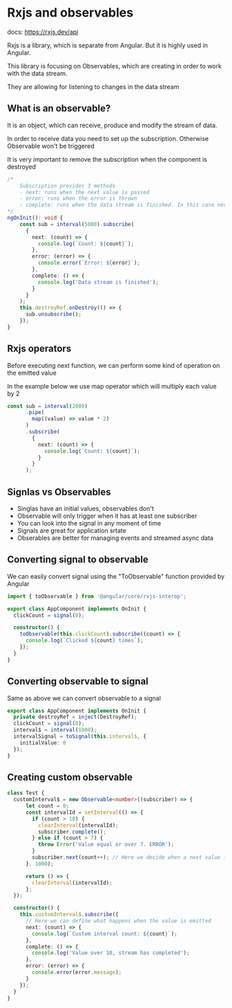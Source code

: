 # Rxjs and observables
docs: https://rxjs.dev/api

Rxjs is a library, which is separate from Angular. But it is highly used in Angular.

This library is focusing on Observables, which are creating in order to work with the data stream.

They are allowing for listening to changes in the data stream

## What is an observable?
It is an object, which can receive, produce and modify the stream of data.

In order to receive data you need to set up the subscription. Otherwise Observable won't be triggered

It is very important to remove the subscription when the component is destroyed
````ts
/*
    Subscription provides 3 methods
    - next: runs when the next value is passed
    - error: runs when the error is thrown
    - complete: runs when the data stream is finished. In this case never
*/
ngOnInit(): void {
    const sub = interval(5000).subscribe(
      {
        next: (count) => {
          console.log(`Count: ${count}`);
        },
        error: (error) => {
          console.error(`Error: ${error}`);
        },
        complete: () => {
          console.log('Data stream is finished');
        }
      }
    );
    this.destroyRef.onDestroy(() => {
      sub.unsubscribe();
    });
}
````

## Rxjs operators
Before executing next function, we can perform some kind of operation on the emitted value

In the example below we use map operator which will multiply each value by 2
````ts
const sub = interval(2000)
      .pipe(
        map((value) => value * 2)
      )
      .subscribe(
        {
          next: (count) => {
            console.log(`Count: ${count}`);
          }
        }
      );
````

## Signlas vs Observables
- Singlas have an initial values, observables don't
- Observable will only trigger when it has at least one subscriber
- You can look into the signal in any moment of time
- Signals are great for application srtate
- Obserables are better for managing events and streamed async data

## Converting signal to observable
We can easily convert signal using the "ToObservable" function provided by Angular

````ts
import { toObservable } from '@angular/core/rxjs-interop';

export class AppComponent implements OnInit {
  clickCount = signal(0);

  constructor() {
    toObservable(this.clickCount).subscribe((count) => {
      console.log(`Clicked ${count} times`);
    });
  }
}
````

## Converting observable to signal
Same as above we can convert observable to a signal

````ts
export class AppComponent implements OnInit {
  private destroyRef = inject(DestroyRef);
  clickCount = signal(0);
  interval$ = interval(1000);
  intervalSignal = toSignal(this.interval$, {
    initialValue: 0
  });
}
````

## Creating custom observable

````ts
class Test {
  customInterval$ = new Observable<number>((subscriber) => {
      let count = 0;
      const intervalId = setInterval(() => {
        if (count > 10) {
          clearInterval(intervalId);
          subscriber.complete();
        } else if (count > 7) {
          throw Error('Value equal or over 7. ERROR');
        }
        subscriber.next(count++); // Here we decide when a next value is emitted
      }, 1000);

      return () => {
        clearInterval(intervalId);
      };
  });

  constructor() {
    this.customInterval$.subscribe({
      // Here we can define what happens when the value is emitted
      next: (count) => {
        console.log(`Custom interval count: ${count}`);
      },
      complete: () => {
        console.log('Value over 10, stream has completed');
      },
      error: (error) => {
        console.error(error.message);
      }
    });
  }
}

````